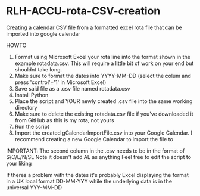 # RLH-ACCU-rota-CSV-creation
Creating a calendar CSV file from a formatted excel rota file that can be imported into google calendar

HOWTO
1. Format using Microsoft Excel your rota line into the format shown in the example rotadata.csv. This will require a little bit of work on your end but shouldnt take long.
3. Make sure to format the dates into YYYY-MM-DD (select the colum and press 'control'+'1' in Microsoft Excel)
4. Save said file as a .csv file named rotadata.csv
5. Install Python
6. Place the script and YOUR newly created .csv file into the same working directory
7. Make sure to delete the existing rotadata.csv file if you've downloaded it from GitHub as this is my rota, not yours
8. Run the script
9. Import the created gCalendarImportFile.csv into your Google Calendar. I recommend creating a new Google Calendar to import the file to

IMPORTANT: The second column in the .csv needs to be in the format of S/C/L/N/SL
Note it doesn't add AL as anything
Feel free to edit the script to your liking

If theres a problem with the dates it's probably Excel displaying the format in a UK local format DD-MM-YYY while the underlying data is in the universal YYY-MM-DD
